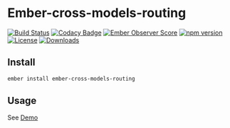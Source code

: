 # Ember-cross-models-routing

[![Build Status](https://travis-ci.org/onechiporenko/ember-cross-models-routing.svg?branch=master)](https://travis-ci.org/onechiporenko/ember-cross-models-routing)
[![Codacy Badge](https://api.codacy.com/project/badge/Grade/b1d0d3eefdf3424db5f74b5f4ae4ad7f)](https://www.codacy.com/app/cv_github/ember-cross-models-routing?utm_source=github.com&amp;utm_medium=referral&amp;utm_content=onechiporenko/ember-cross-models-routing&amp;utm_campaign=Badge_Grade)
[![Ember Observer Score](https://emberobserver.com/badges/ember-cross-models-routing.svg)](https://emberobserver.com/addons/ember-cross-models-routing)
[![npm version](https://badge.fury.io/js/ember-cross-models-routing.png)](http://badge.fury.io/js/ember-cross-models-routing)
[![License](http://img.shields.io/:license-mit-blue.svg)](http://doge.mit-license.org)
[![Downloads](http://img.shields.io/npm/dm/ember-cross-models-routing.svg)](https://www.npmjs.com/package/ember-cross-models-routing)

## Install

```bash
ember install ember-cross-models-routing
```

## Usage

See [Demo](http://onechiporenko.github.io/ember-cross-models-routing/)